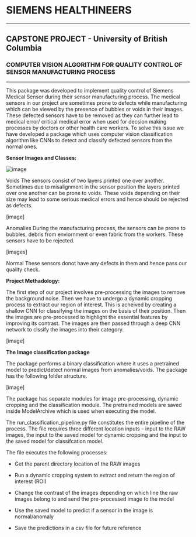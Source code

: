 # SIEMENS HEALTHINEERS 
-------------------------------------------
## CAPSTONE PROJECT - University of British Columbia 

### COMPUTER VISION ALGORITHM FOR QUALITY CONTROL OF SENSOR MANUFACTURING PROCESS
------------------------------------------------------

This package was developed to implement quality control of Siemens Medical Sensor during their sensor manufacturing process.
The medical sensors in our project are sometimes prone to defects while manufacturing which can be viewed by the presence of bubbles or voids in their images. 
These defected sensors have to be removed as they can further lead to medical error/ critical medical error when used for decsion making processes by doctors or other health care workers. To solve this issue we have developed a package which uses computer vision classification algorithm like CNNs to detect and classify defected sensors from the normal ones. 

**Sensor Images and Classes:**

![image](C:/Users/mural/MDS/PROJECT_REPOS/Siemens_Image_Classification/images/voids.jpg)

Voids
The sensors consist of two layers printed one over another. Sometimes due to misalignment in the sensor position the layers printed over one another can be prone to voids. These voids depending on their size may lead to some serious medical errors and hence should be rejected as defects.

[image]

Anomalies
During the manufacturing process, the sensors can be prone to bubbles, debris from enviornment or even fabric from the workers. These sensors have to be rejected. 

[images]

Normal
These sensors donot have any defects in them and hence pass our quality check.


**Project Methadology:**

The first step of our project involves pre-processing the images to remove the background noise. Then we have to undergo a dynamic cropping process to extract our region of interest. This is acheived by creating a shallow CNN for classifying the images on the basis of their position. Then the images are pre-processed to highlight the essential features by improving its contrast. The images are then passed through a deep CNN network to clssify the images into their category. 

[image]


**The Image classification package**

The package performs a binary classification where it uses a pretrained model to predict/detect normal images from anomalies/voids. The package has the following folder structure. 

[image]

The package has separate modules for image pre-processing, dynamic cropping and the classification module. The pretrained models are saved inside ModelArchive which is used when executing the model. 

The run_classification_pipeline.py file constitutes the entire pipeline of the process.  The file requires three different location inputs – input to the RAW images, the input to the saved model for dynamic cropping and the input to the saved model for classifcation model. 

The file executes the following processes: 

* Get the parent directory location of the RAW images 

* Run a dynamic cropping system to extract and return the region of interest (ROI)

* Change the contrast of the images depending on which line the raw images belong to and send the pre-processed image to the model 

* Use the saved model to predict if a sensor in the image is normal/anomaly 

* Save the predictions in a csv file for future reference  











